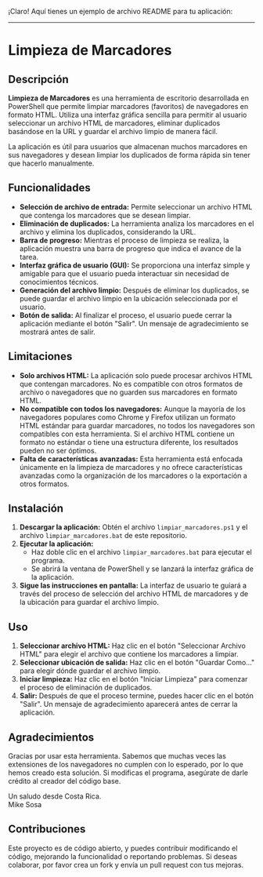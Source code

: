 ¡Claro! Aquí tienes un ejemplo de archivo README para tu aplicación:

---

# Limpieza de Marcadores

## Descripción

**Limpieza de Marcadores** es una herramienta de escritorio desarrollada en PowerShell que permite limpiar marcadores (favoritos) de navegadores en formato HTML. Utiliza una interfaz gráfica sencilla para permitir al usuario seleccionar un archivo HTML de marcadores, eliminar duplicados basándose en la URL y guardar el archivo limpio de manera fácil.

La aplicación es útil para usuarios que almacenan muchos marcadores en sus navegadores y desean limpiar los duplicados de forma rápida sin tener que hacerlo manualmente.

## Funcionalidades

- **Selección de archivo de entrada:** Permite seleccionar un archivo HTML que contenga los marcadores que se desean limpiar.
- **Eliminación de duplicados:** La herramienta analiza los marcadores en el archivo y elimina los duplicados, considerando la URL.
- **Barra de progreso:** Mientras el proceso de limpieza se realiza, la aplicación muestra una barra de progreso que indica el avance de la tarea.
- **Interfaz gráfica de usuario (GUI):** Se proporciona una interfaz simple y amigable para que el usuario pueda interactuar sin necesidad de conocimientos técnicos.
- **Generación del archivo limpio:** Después de eliminar los duplicados, se puede guardar el archivo limpio en la ubicación seleccionada por el usuario.
- **Botón de salida:** Al finalizar el proceso, el usuario puede cerrar la aplicación mediante el botón "Salir". Un mensaje de agradecimiento se mostrará antes de salir.

## Limitaciones

- **Solo archivos HTML:** La aplicación solo puede procesar archivos HTML que contengan marcadores. No es compatible con otros formatos de archivo o navegadores que no guarden sus marcadores en formato HTML.
- **No compatible con todos los navegadores:** Aunque la mayoría de los navegadores populares como Chrome y Firefox utilizan un formato HTML estándar para guardar marcadores, no todos los navegadores son compatibles con esta herramienta. Si el archivo HTML contiene un formato no estándar o tiene una estructura diferente, los resultados pueden no ser óptimos.
- **Falta de características avanzadas:** Esta herramienta está enfocada únicamente en la limpieza de marcadores y no ofrece características avanzadas como la organización de los marcadores o la exportación a otros formatos.

## Instalación

1. **Descargar la aplicación:** Obtén el archivo `limpiar_marcadores.ps1` y el archivo `limpiar_marcadores.bat` de este repositorio.
2. **Ejecutar la aplicación:**
   - Haz doble clic en el archivo `limpiar_marcadores.bat` para ejecutar el programa.
   - Se abrirá la ventana de PowerShell y se lanzará la interfaz gráfica de la aplicación.
3. **Sigue las instrucciones en pantalla:** La interfaz de usuario te guiará a través del proceso de selección del archivo HTML de marcadores y de la ubicación para guardar el archivo limpio.

## Uso

1. **Seleccionar archivo HTML:** Haz clic en el botón "Seleccionar Archivo HTML" para elegir el archivo que contiene los marcadores a limpiar.
2. **Seleccionar ubicación de salida:** Haz clic en el botón "Guardar Como..." para elegir dónde guardar el archivo limpio.
3. **Iniciar limpieza:** Haz clic en el botón "Iniciar Limpieza" para comenzar el proceso de eliminación de duplicados.
4. **Salir:** Después de que el proceso termine, puedes hacer clic en el botón "Salir". Un mensaje de agradecimiento aparecerá antes de cerrar la aplicación.

## Agradecimientos

Gracias por usar esta herramienta. Sabemos que muchas veces las extensiones de los navegadores no cumplen con lo esperado, por lo que hemos creado esta solución. Si modificas el programa, asegúrate de darle crédito al creador del código base.

Un saludo desde Costa Rica.  
Mike Sosa

## Contribuciones

Este proyecto es de código abierto, y puedes contribuir modificando el código, mejorando la funcionalidad o reportando problemas. Si deseas colaborar, por favor crea un fork y envía un pull request con tus mejoras.
